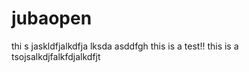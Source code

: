 # jubaopen
thi s jaskldfjalkdfja lksda
asddfgh
this is a test!!
this is a tsojsalkdjfalkfdjalkdfjt


